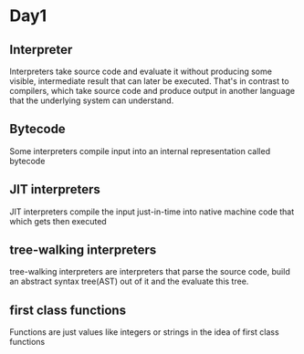# Day1
## Interpreter
Interpreters take source code and evaluate it without producing some visible, intermediate result that can later be executed. That's in contrast to compilers, which take source code and produce output in another language that the underlying system can understand.

## Bytecode
Some interpreters compile input into an internal representation called bytecode

## JIT interpreters
JIT interpreters compile the input just-in-time into native machine code that which gets then executed

## tree-walking interpreters
tree-walking interpreters are interpreters that parse the source code, build an abstract syntax tree(AST) out of it and the evaluate this tree.

## first class functions
Functions are just values like integers or strings in the idea of first class functions
